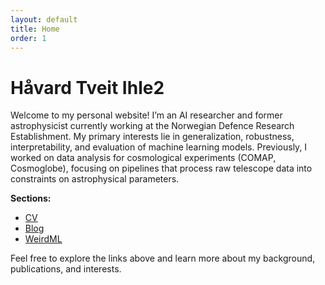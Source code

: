 ```yaml
---
layout: default
title: Home
order: 1
---
```


# Håvard Tveit Ihle2

Welcome to my personal website! I’m an AI researcher and former astrophysicist currently working at the Norwegian Defence Research Establishment. My primary interests lie in generalization, robustness, interpretability, and evaluation of machine learning models. Previously, I worked on data analysis for cosmological experiments (COMAP, Cosmoglobe), focusing on pipelines that process raw telescope data into constraints on astrophysical parameters.

**Sections:**
- [CV](cv.html)
- [Blog](blog.html)
- [WeirdML](weirdml.html)

Feel free to explore the links above and learn more about my background, publications, and interests.
